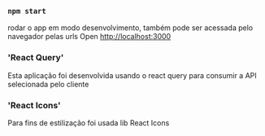 

### `npm start`

rodar o app em modo desenvolvimento, também pode ser acessada pelo navegador pelas urls
Open [http://localhost:3000](http://localhost:3000)


### 'React Query'

Esta aplicação foi desenvolvida usando o react query para consumir a API selecionada pelo cliente 

### 'React Icons'

Para fins de estilização foi usada lib React Icons 